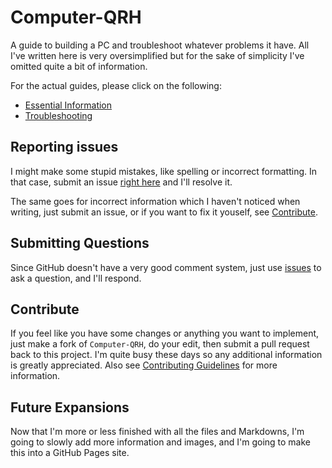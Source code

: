 # Computer-QRH
A guide to building a PC and troubleshoot whatever problems it have. All I've written here is very oversimplified but for the sake of simplicity I've omitted quite a bit of information.

For the actual guides, please click on the following:

- [Essential Information](Essential%20Information.md)
- [Troubleshooting](Troubleshooting.md)


## Reporting issues
I might make some stupid mistakes, like spelling or incorrect formatting. In that case, submit an issue [right here](https://github.com/Howardohyea/Computer-QRH/issues) and I'll resolve it. 

The same goes for incorrect information which I haven't noticed when writing, just submit an issue, or if you want to fix it youself, see [Contribute](#contribute).

## Submitting Questions
Since GitHub doesn't have a very good comment system, just use [issues](https://github.com/Howardohyea/Computer-QRH/issues) to ask a question, and I'll respond.

## Contribute
If you feel like you have some changes or anything you want to implement, just make a fork of `Computer-QRH`, do your edit, then submit a pull request back to this project. I'm quite busy these days so any additional information is greatly appreciated. Also see [Contributing Guidelines](Assets/Contributing%20guidelines.md) for more information.

## Future Expansions
Now that I'm more or less finished with all the files and Markdowns, I'm going to slowly add more information and images, and I'm going to make this into a GitHub Pages site.

<!-- contact-->

<!-- I've left this out in the actual document because not a lot of people will go and look at the source, so it should eliminate most spams. I hope whoever's reading this will only contact me with good faith.
Discord: Howardohyea#0001
email: howardohyea@outlook.com
-->